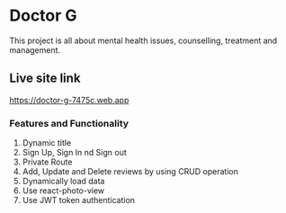 # Doctor G

This project is all about mental health issues, counselling, treatment and management.

## Live site link

https://doctor-g-7475c.web.app

### Features and Functionality

1. Dynamic title
2. Sign Up, Sign In nd Sign out
3. Private Route
4. Add, Update and Delete reviews by using CRUD operation
5. Dynamically load data
6. Use react-photo-view
7. Use JWT token authentication
